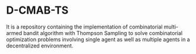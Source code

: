 # D-CMAB-TS
It is a repository containing the implementation of combinatorial multi-armed bandit algorithm with Thompson Sampling to solve combinatorial optimization problems involving single agent as well as multiple agents in a decentralized environment. 
